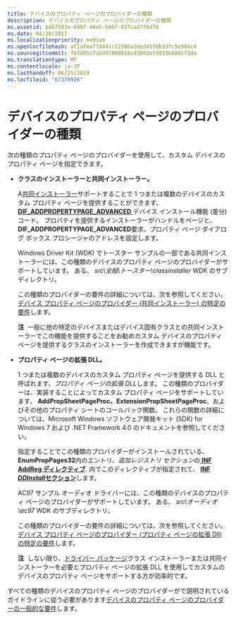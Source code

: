 ```yaml
---
title: デバイスのプロパティ ページのプロバイダーの種類
description: デバイスのプロパティ ページのプロバイダーの種類
ms.assetid: b467543e-6907-44e5-b407-637cad7f6d78
ms.date: 04/20/2017
ms.localizationpriority: medium
ms.openlocfilehash: af1afea7fd441c22586a56ed4570b33fc5e984c4
ms.sourcegitcommit: fb7d95c7a5d47860918cd3602efdd33b69dcf2da
ms.translationtype: MT
ms.contentlocale: ja-JP
ms.lasthandoff: 06/25/2019
ms.locfileid: "67370926"
---
```

# <a name="types-of-device-property-page-providers"></a>デバイスのプロパティ ページのプロバイダーの種類


次の種類のプロパティ ページのプロバイダーを使用して、カスタム デバイスのプロパティ ページを指定できます。

-   **クラスのインストーラーと共同インストーラー。**

    A[共同インストーラー](writing-a-co-installer.md)サポートすることで 1 つまたは複数のデバイスのカスタム プロパティ ページを提供することができます、 [ **DIF_ADDPROPERTYPAGE_ADVANCED** ](https://docs.microsoft.com/windows-hardware/drivers/install/dif-addpropertypage-advanced)デバイス インストール機能 (差分) コード。 プロパティを提供するインストーラーがハンドルをページと、 **DIF_ADDPROPERTYPAGE_ADVANCED**要求、プロパティ ページ ダイアログ ボックス プロシージャのアドレスを設定します。

    Windows Driver Kit (WDK) でトースター サンプルの一部である共同インストーラーには、この種類のデバイスのプロパティ ページのプロバイダーがサポートしています。 ある、 *src\\全般\\トースター\\classinstaller* WDK のサブディレクトリ。

    この種類のプロバイダーの要件の詳細については、次を参照してください。[デバイス プロパティ ページのプロバイダー (共同インストーラー) の特定の要件](specific-requirements-for-device-property-page-providers--class-instal.md)します。

    **注**  一般に他の特定のデバイスまたはデバイス固有クラスとの共同インストーラーでこの機能を提供することをお勧めカスタム デバイスのプロパティ ページを提供するクラスのインストーラーを作成できますが機能です。

     

-   **プロパティ ページの拡張 DLL。**

    1 つまたは複数のデバイスのカスタム プロパティ ページを提供する DLL と呼ばれます、*プロパティ ページの拡張 DLL*します。 この種類のプロバイダーは、実装することによってカスタム プロパティ ページをサポートしています、 **AddPropSheetPageProc、ExtensionPropSheetPageProc**、およびその他のプロパティ シートのコールバック関数。 これらの関数の詳細については、Microsoft Windows ソフトウェア開発キット (SDK) for Windows 7 および .NET Framework 4.0 のドキュメントを参照してください。

    指定することでこの種類のプロバイダーがインストールされている、 **EnumPropPages32**内のエントリ、*追加レジストリ セクション*の[ **INF AddReg ディレクティブ**](inf-addreg-directive.md). 内でこのディレクティブが指定されて、 [ **INF *DDInstall*セクション**](inf-ddinstall-section.md)します。

    AC97 サンプル オーディオ ドライバーには、この種類のデバイスのプロパティ ページのプロバイダーがサポートしています。 ある、 *src\\オーディオ\\ac97* WDK のサブディレクトリ。

    この種類のプロバイダーの要件の詳細については、次を参照してください。[デバイス プロパティ ページのプロバイダー (プロパティ ページの拡張 Dll) の特定の要件](specific-requirements-for-device-property-page-providers--property-pag.md)します。

    **注**  しない限り、[ドライバー パッケージ](driver-packages.md)クラス インストーラーまたは共同インストーラーを必要とプロパティ ページの拡張 DLL を使用してカスタムのデバイスのプロパティ ページをサポートする方が効率的です。

     

すべての種類のデバイスのプロパティ ページのプロバイダーがで説明されているガイドラインに従う必要があります[デバイスのプロパティ ページのプロバイダーの一般的な要件](general-requirements-for-device-property-page-providers.md)します。

 

 





